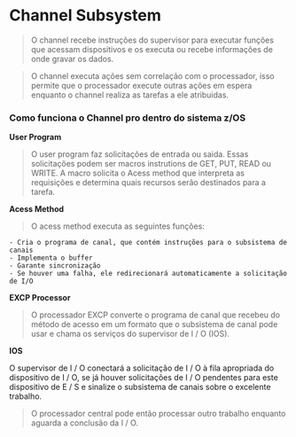 # Channel Subsystem
> O channel recebe instruções do supervisor para executar funções que acessam dispositivos e os executa ou recebe informações de onde gravar os dados.

> O channel executa ações sem correlação com o processador, isso permite que o processador execute outras ações em espera enquanto o channel realiza as tarefas a ele atribuidas.


### Como funciona o Channel pro dentro do sistema z/OS
**User Program**
> O user program faz solicitações de entrada ou saida. Essas solicitações podem ser macros instrutions de GET, PUT, READ ou WRITE. A macro solicita o Acess method que interpreta as requisições e determina quais recursos serão destinados para a tarefa.

**Acess Method**
> O acess method executa as seguintes funções:
  
    - Cria o programa de canal, que contém instruções para o subsistema de canais
    - Implementa o buffer
    - Garante sincronização
    - Se houver uma falha, ele redirecionará automaticamente a solicitação de I/O

**EXCP Processor**
> O processador EXCP converte o programa de canal que recebeu do método de acesso em um formato que o subsistema de canal pode usar e chama os serviços do supervisor de I / O (IOS).

**IOS**
> 
O supervisor de I / O conectará a solicitação de I / O à fila apropriada do dispositivo de I / O, se já houver solicitações de I / O pendentes para este dispositivo de E / S e sinalize o subsistema de canais sobre o excelente trabalho.

> O processador central pode então processar outro trabalho enquanto aguarda a conclusão da I / O.
